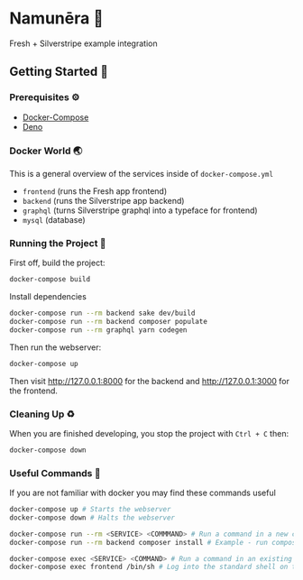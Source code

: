 # Namunēra 🍋
Fresh + Silverstripe example integration

## Getting Started 🔧
### Prerequisites ⚙️
- [Docker-Compose](https://docs.docker.com/compose/install/)
- [Deno](https://deno.land/#installation)

### Docker World 🌏
This is a general overview of the services inside of `docker-compose.yml`
- `frontend` (runs the Fresh app frontend)
- `backend` (runs the Silverstripe app backend)
- `graphql` (turns Silverstripe graphql into a typeface for frontend)
- `mysql` (database) 

### Running the Project 🏃
First off, build the project:
```bash
docker-compose build
```

Install dependencies
```bash
docker-compose run --rm backend sake dev/build
docker-compose run --rm backend composer populate
docker-compose run --rm graphql yarn codegen
```

Then run the webserver:
```bash
docker-compose up
```

Then visit http://127.0.0.1:8000 for the backend and http://127.0.0.1:3000 for the frontend.

### Cleaning Up ♻️
When you are finished developing, you stop the project with `Ctrl + C` then:
```bash
docker-compose down
```

### Useful Commands 🐳 
If you are not familiar with docker you may find these commands useful

```bash
docker-compose up # Starts the webserver
docker-compose down # Halts the webserver

docker-compose run --rm <SERVICE> <COMMMAND> # Run a command in a new container
docker-compose run --rm backend composer install # Example - run composer install on the backend

docker-compose exec <SERVICE> <COMMAND> # Run a command in an existing container
docker-compose exec frontend /bin/sh # Log into the standard shell on the frontend
```

